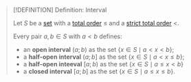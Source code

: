 >[!DEFINITION] Definition: Interval
>
>Let $S$ be a [set](../../Set%20Theory/Set.md) with a [total order](Total%20Order.md) $\le$ and a [strict total order](Strict%20Total%20Order.md) $\lt$.
>
>Every pair $a,b \in S$ with $a \lt b$ defines:
>- an **open interval** $(a;b)$ as the set $\{x \in S \mid a \lt x \lt b\}$;
>- a **half-open interval** $(a;b]$ as the set $\{x \in S \mid a \lt x \le b\}$;
>- a **half-open inteeval** $[a;b)$ as the set $\{x \in S \mid a \le x \lt b\}$
>- a **closed interval** $[a;b]$ as the set $\{x \in S \mid a \le x \le b\}$.
>
